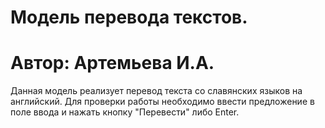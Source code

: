# Модель перевода текстов.
# Автор: Артемьева И.А. 
Данная модель реализует перевод текста со славянских языков на английский. Для проверки работы необходимо ввести предложение в поле ввода и нажать кнопку "Перевести" либо Enter.  
